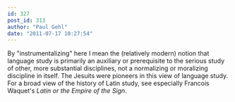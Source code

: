 ```yaml
---
id: 327
post_id: 313
author: "Paul Gehl"
date: "2011-07-17 10:27:54"
---
```

By "instrumentalizing" here I mean the (relatively modern) notion that language study is primarily an auxiliary or prerequisite to the serious study of other, more substantial disciplines, not a normalizing or moralizing discipline in itself. The Jesuits were pioneers in this view of language study. For a broad view of the history of Latin study, see especially Francois Waquet's <em>Latin or the Empire of the Sign</em>.
